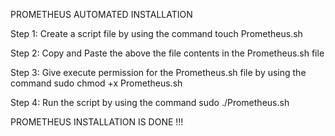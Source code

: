 PROMETHEUS AUTOMATED INSTALLATION

Step 1: Create a script file by using the command touch Prometheus.sh

Step 2: Copy and Paste the above the file contents in the Prometheus.sh file

Step 3: Give execute permission for the Prometheus.sh file by using the command sudo chmod +x Prometheus.sh

Step 4: Run the script by using the command sudo ./Prometheus.sh

PROMETHEUS INSTALLATION IS DONE !!!
